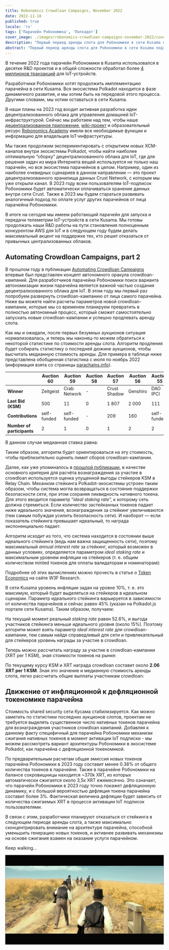 ```yaml
---
title: Robonomics Crowdloan Campaigns, November 2022
date: 2022-11-18
published: true
locale: 'ru'
tags: ['Парачейн Робономика', 'Полкадот']
cover_image: ./images/robonomics-crowdloan-campaigns-november-2022/cover.jpg
description: "Первый период аренды слота для Робономики в сети Kusama подходит к концу. Выиграв аукцион #20, мы получили возможность запустить, настроить и проверить работу первых проектов на базе Робономики внутри экосистемы Polkadot."
abstract: "Первый период аренды слота для Робономики в сети Kusama подходит к концу. Выиграв аукцион #20, мы получили возможность запустить, настроить и проверить работу первых проектов на базе Робономики внутри экосистемы Polkadot."
---
```



В течение 2022 года парачейн Робономики в Kusama использовался в десятке R&D проектов и в общей сложности обработал более [4 миллионов транзакций](https://robonomics.subscan.io/) для IoT-устройств.

Разработчики Робономики хотят продолжить имплементацию парачейна в сети Kusama. Вся экосистема Polkadot находится в фазе динамичного развития, и мы хотим быть на передовой этого процесса. Другими словами, мы хотим оставаться в сети Kusama. 

В наши планы на 2023 год входит активная разработка идеи децентрализованного облака для управления домашней IoT-инфраструктурой. Сейчас мы работаем над тем, чтобы наше [децентрализованное приложение](https://dapp.robonomics.network/), [wiki-проект](https://wiki.robonomics.network/) и образовательный ресурс [Robonomics Academy](http://Robonomics.academy) имели все необходимые функции и информацию для владельцев IoT-инфрастуктуры. 

Мы также продолжим экспериментировать с открытием новых XCM-каналов внутри экосистемы Polkadot, чтобы найти наиболее оптимальную “сборку” децентрализованного облака для IoT, где для решения задач из мира Интернета вещей используется не только наш парачейн, но вся экосистема парачейнов в целом. Например, один из наиболее очевидных сценариев в данном направлении — это проект децентрализованного хранилища данных Crust Network, с которым мы уже открыли канал. В 2023 году всем пользователям IoT-подписок Робономики будет автоматически оплачиваться хранение данных внутри сети Crust. Также в 2023 мы будем стараться развивать аналогичный подход по оплате услуг других парачейнов от лица парачейна Робономики.

В итоге на сегодня мы имеем работающий парачейн для запуска и передачи телеметрии IoT-устройств в сети Kusama. Мы готовы продолжать наши R&D работы на пути становления полноценным конкурентом AWS для IoT и в следующем году будем делать максимальный акцент на поддержке тех, кто решит отказаться от привычных централизованных облаков.


## Automating Crowdloan Campaigns, part 2

В прошлом году в публикации [Automating Crowdloan Campaigns](https://robonomics.network/blog/automating-kusama-crowdloan-campaigns/) впервые был представлен концепт автономного оракула crowdloan-кампаний. Для разработчиков парачейна Робономики поиск варианта автономизации жизни парачейна является важной частью создания децентрализованного облака для IoT. В этом году мы первый раз попробуем развернуть crowdloan-кампанию от лица самого парачейна. Ниже вы можете найти расчеты параметров новой crowdloan-кампании, которые мы со временем планируем превратить в полностью автономный процесс, который сможет самостоятельно запускать новые crowdloan-кампании и успешно продлевать аренду слота. 

Как мы и ожидали, после первых безумных аукционов ситуация нормализовалась, и теперь мы наконец-то можем обратиться к некоторой статистике по стоимости аренды слота. Алгоритм продления будет собирать статистику о последней дюжине аукционов, чтобы высчитать медианную стоимость аренды. Для примера в таблице ниже представлена обобщенная статистика с июля по ноябрь 2022 (информация взята со страницы [parachains.info](https://parachains.info/auctions/)).

<div class="big-table">

  |                              | Auction 60   | Auction 59     | Auction 58 | Auction 57   | Auction 56 | Auction 55   | Auction 54      | Auction 53   | Auction 52   | Auction 51 | Auction 50  | Auction 49      | Auction 48    | 
  |------------------------------|--------------|----------------|------------|--------------|------------|--------------|-----------------|--------------|--------------|------------|-------------|-----------------|---------------|                                            
  | **Winner**                   | Zeitgeist    | Crab Network   | -          | Crust Shadow | Genshiro   | DAO IPCI     | Parathread 2223 | Quartz       | Bit.Country  | Snow       | Subsocial   | Parathread 2130 | GM Parachain  |
  | **Last Bid (KSM)**           | 500          | 11             | 0          | 1 807        | 2 000      | 111          | 1 001           | 1 005        | 3 500        | 13 926     | 1 001       | 1 131           | 5 014         |
  | **Contributions**            | self-funded  | self-funded    | -          | 209          | 160        | self-funded  | self-funded     | self-funded  | self-funded  | 782        | self-funded | self-funded     | 738           |
  | **Number of participants**   | 2            | 1              | 0          | 1            | 2          | 2            | 2               | 2            | 2            | 1          | 1           | 1               | 1             |

</div>

В данном случае медианная ставка равна: 

<div class="formula" v-katex="'B_{\{med}}=1005 \{~KSM}'"></div>

Таким образом, алгоритм будет ориентироваться на эту стоимость, чтобы приблизительно оценить лимит сборов crowdloan-кампании. 

Далее, как уже упоминалось в [прошлой публикации](https://robonomics.network/blog/automating-kusama-crowdloan-campaigns/), в качестве основного критерия для расчёта вознаграждения за участие в crowdloan используется оценка упущенной выгоды стейкеров KSM в Relay Chain. Механизм стейкинга Polkadot-экосистемы устроен таким образом, чтобы система могла возвращаться в состояние поддержки безопасности сети, при этом сохраняя ликвидность нативного токена. Для этого вводится параметр “*ideal staking rate*”, к которому сеть должна стремиться. Если количество застейканных токенов падает ниже идеального значения, вознаграждения за стейкинг увеличиваются (тем самым побуждая усилить безопасность сети). И наоборот — если показатель стейкинга превышает идеальный, то награда экспоненциально падает. 

Алгоритм исходит из того, что система находится в состоянии выше идеального стейкинга (ведь нам важна защищенность сети), поэтому максимальный *annual interest rate* за стейкинг, который возможен в данных условиях, определяется параметром *ideal staking rate* и максимальным уровнем инфляции на стейкеров (т. е. общим количеством minted токенов для оплаты валидаторам и номинаторам):

<div class="formula" v-katex="'i_{\{ideal}}=I_{\{NPoS}}/x_{\{ideal}}'"></div>

Подробнее об этих вычислениях можно прочесть в статье о [Token Economics](https://research.web3.foundation/en/latest/polkadot/overview/2-token-economics.html) на сайте W3F Research.

В сети Kusama уровень инфляции задан на уровне 10%, т. е. это максимум, который будет выделяться на стейкеров в идеальном сценарии. Параметр идеального стейкинга варьируется в зависимости от количества парачейнов и сейчас равен 45% (указан на Polkadot.js портале сети Kusama). Таким образом, получаем:

<div class="formula" v-katex="'i_{\\text{ideal}}=0.1/0.45\\cdot100\\%=22.22\\%'"/>

На текущий момент реальный *staking rate* равен 52.6%, и выгода участников стейкинга меньше идеального уровня (около 15%). Поэтому алгоритм может взять параметр *ideal interest rate* для crowdloan-кампании, тем самым найдя справедливый для сети и привлекательный для стейкеров уровень награды за участие в crowdloan. 

Теперь можно рассчитать награду за участие в crowdloan-кампании (XRT per 1 KSM), зная стоимости токенов на рынке:

<div class="formula" v-katex="'R_{\\text{perKSM}}=\\frac{1\\cdot \\$_{\\text{KSM}}\\cdot i_{\\text{ideal}}}{\\$_{\\text{XRT}}}'"></div>

По текущему курсу KSM и XRT награда crowdloan составит около **2.06 XRT per 1 KSM**. Зная это значение и медианную стоимость аренды слота, легко рассчитать общие выплаты участникам crowdloan:

<div class="formula" v-katex="'R_{\\text{total}}=B_{\\text{med}}\\cdot R_{\\text{perKSM}} = 2075.03 ~\\text{XRT}\n\n'"></div>


## Движение от инфляционной к дефляционной токеномике парачейна

Стоимость shared security сети Кусама стабилизируется. Как можно заметить по статистики последних аукционов слотов, проектам не требуется выделять существенное число нативных токенов парачейна для вознаграждения участников crowdloan кампаний. Добавляя к данному факту специфичный для парачейна Робономики механизм сжигания нативных токенов в момент активации IoT подписки - мы можем рассмотреть вариант архитектуры Робономики в экосистеме Polkadot, как парачейна с дефляционной токеномикой. 

По предварительным расчетам общая эмиссия новых токенов парачейна Робономики в 2023 году составит менее 0.38% от общего количества токенов в парачейне. Также в парачейне Робономики на балансе сокровищницы находится ~370k XRT, из которых автоматически сжигается около 3,5к XRT ежемесячно. Это означает, что парачейн Робономики в 2023 году точно покажет дефляционную динамику, и с большой вероятностью дефляция токена парачейна составит более 3%. Фактическая величина дефляции будет зависить от количества сжигаемых XRT в процессе активации IoT подписок пользователями. 

В связи с этим, разработчики планируют отказаться от стейкинга в следующем периоде аренды слота, а также максимально сконцентрировать внимание на архитектуре парачейна, способной уменьшить генерацию новых токенов, и активнее развивать механизмы на основе сжигания взамен на оказание услуги парачейном.

Keep walking…

![](./images/robonomics-crowdloan-campaigns-november-2022/keep-walking.png)

